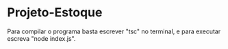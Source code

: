 # Projeto-Estoque

Para compilar o programa basta escrever "tsc" no terminal, e para executar escreva "node index.js".
